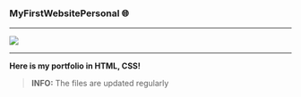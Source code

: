 ### MyFirstWebsitePersonal 🌐

------------


![](https://img.shields.io/badge/release-v1.0%20-blue)

------------



**Here is my portfolio in HTML, CSS!**




> **INFO:** The files are updated regularly
